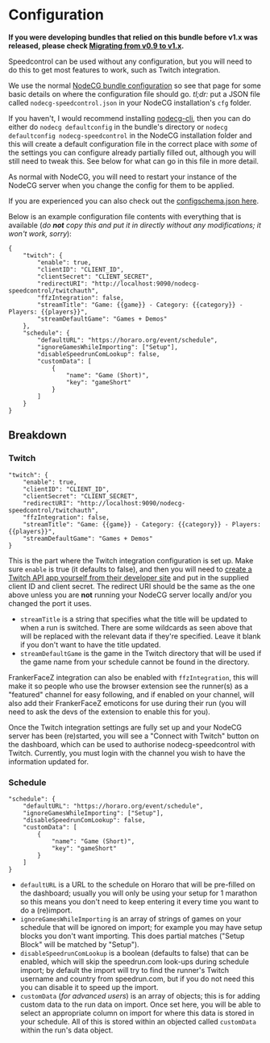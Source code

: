 # Configuration

**If you were developing bundles that relied on this bundle before v1.x was released, please check [Migrating from v0.9 to v1.x](Migrating-from-v0.9-to-v1.x.md).**

Speedcontrol can be used without any configuration, but you will need to do this to get most features to work, such as Twitch integration.

We use the normal [NodeCG bundle configuration](https://nodecg.com/tutorial-bundle-configuration.html) so see that page for some basic details on where the configuration file should go. *tl;dr:* put a JSON file called `nodecg-speedcontrol.json` in your NodeCG installation's `cfg` folder.

If you haven't, I would recommend installing [nodecg-cli](https://github.com/nodecg/nodecg-cli), then you can do either do `nodecg defaultconfig` in the bundle's directory or `nodecg defaultconfig nodecg-speedcontrol` in the NodeCG installation folder and this will create a default configuration file in the correct place with *some* of the settings you can configure already partially filled out, although you will still need to tweak this. See below for what can go in this file in more detail.

As normal with NodeCG, you will need to restart your instance of the NodeCG server when you change the config for them to be applied.

If you are experienced you can also check out the [configschema.json here](../configschema.json).

Below is an example configuration file contents with everything that is available (*do **not** copy this and put it in directly without any modifications; it won't work, sorry*):

```
{
	"twitch": {
		"enable": true,
		"clientID": "CLIENT_ID",
		"clientSecret": "CLIENT_SECRET",
		"redirectURI": "http://localhost:9090/nodecg-speedcontrol/twitchauth",
		"ffzIntegration": false,
		"streamTitle": "Game: {{game}} - Category: {{category}} - Players: {{players}}",
		"streamDefaultGame": "Games + Demos"
	},
	"schedule": {
		"defaultURL": "https://horaro.org/event/schedule",
		"ignoreGamesWhileImporting": ["Setup"],
		"disableSpeedrunComLookup": false,
		"customData": [
			{
				"name": "Game (Short)",
				"key": "gameShort"
			}
		]
	}
}
```


## Breakdown

### Twitch

```
"twitch": {
	"enable": true,
	"clientID": "CLIENT_ID",
	"clientSecret": "CLIENT_SECRET",
	"redirectURI": "http://localhost:9090/nodecg-speedcontrol/twitchauth",
	"ffzIntegration": false,
	"streamTitle": "Game: {{game}} - Category: {{category}} - Players: {{players}}",
	"streamDefaultGame": "Games + Demos"
}
```

This is the part where the Twitch integration configuration is set up. Make sure `enable` is true (it defaults to false), and then you will need to [create a Twitch API app yourself from their developer site](https://glass.twitch.tv/console/apps/create) and put in the supplied client ID and client secret. The redirect URI should be the same as the one above unless you are **not** running your NodeCG server locally and/or you changed the port it uses.

- `streamTitle` is a string that specifies what the title will be updated to when a run is switched. There are some wildcards as seen above that will be replaced with the relevant data if they're specified. Leave it blank if you don't want to have the title updated.
- `streamDefaultGame` is the game in the Twitch directory that will be used if the game name from your schedule cannot be found in the directory.

FrankerFaceZ integration can also be enabled with `ffzIntegration`, this will make it so people who use the browser extension see the runner(s) as a "featured" channel for easy following, and if enabled on your channel, will also add their FrankerFaceZ emoticons for use during their run (you will need to ask the devs of the extension to enable this for you).

Once the Twitch integration settings are fully set up and your NodeCG server has been (re)started, you will see a "Connect with Twitch" button on the dashboard, which can be used to authorise nodecg-speedcontrol with Twitch. Currently, you must login with the channel you wish to have the information updated for.

### Schedule

```
"schedule": {
	"defaultURL": "https://horaro.org/event/schedule",
	"ignoreGamesWhileImporting": ["Setup"],
	"disableSpeedrunComLookup": false,
	"customData": [
		{
			"name": "Game (Short)",
			"key": "gameShort"
		}
	]
}
```

- `defaultURL` is a URL to the schedule on Horaro that will be pre-filled on the dashboard; usually you will only be using your setup for 1 marathon so this means you don't need to keep entering it every time you want to do a (re)import.
- `ignoreGamesWhileImporting` is an array of strings of games on your schedule that will be ignored on import; for example you may have setup blocks you don't want importing. This does partial matches ("Setup Block" will be matched by "Setup").
 - `disableSpeedrunComLookup` is a boolean (defaults to false) that can be enabled, which will skip the speedrun.com look-ups during schedule import; by default the import will try to find the runner's Twitch username and country from speedrun.com, but if you do not need this you can disable it to speed up the import.
- `customData` (*for advanced users*) is an array of objects; this is for adding custom data to the run data on import. Once set here, you will be able to select an appropriate column on import for where this data is stored in your schedule. All of this is stored within an objected called `customData` within the run's data object.
